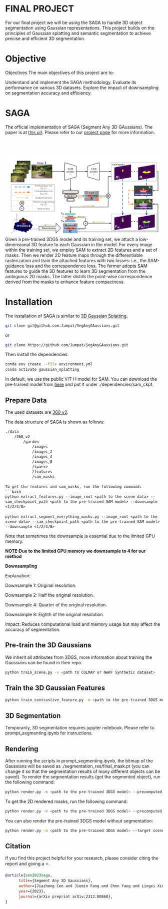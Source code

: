 

# FINAL PROJECT 
For our final project we will be using the SAGA  to handle 3D object segmentation using Gaussian representations. This project builds on the principles of Gaussian splatting and semantic segmentation to achieve precise and efficient 3D segmentation.
# Objective
Objectives
The main objectives of this project are to:

Understand and implement the SAGA methodology.
Evaluate its performance on various 3D datasets.
Explore the impact of downsampling on segmentation accuracy and efficiency.
# SAGA
The official implementation of SAGA (Segment Any 3D GAussians). The paper is at [this url](https://jumpat.github.io/SAGA/SAGA_paper.pdf). Please refer to our [project page](https://jumpat.github.io/SAGA/) for more information. 
<br>
<br>  
</div>
<br>
<br>
<div align=center>
<img src="./imgs/SAMMM.png" width="900px">
</div>
Given a pre-trained 3DGS model and its training set, we attach a low-dimensional 3D feature to each Gaussian in the model. For every image within the training set, we employ SAM to extract 2D features and a set of masks. Then we render 2D feature maps through the differentiable rasterization and train the attached features with two losses: i.e., the SAM-guidance loss and the correspondence loss. The former adopts SAM features to guide the 3D features to learn 3D segmentation from the ambiguous 2D masks. The latter distills the point-wise correspondence derived from the masks to enhance feature compactness.

# Installation
The installation of SAGA is similar to [3D Gaussian Splatting](https://github.com/graphdeco-inria/gaussian-splatting).
```bash
git clone git@github.com:Jumpat/SegAnyGAussians.git
```
or
```bash
git clone https://github.com/Jumpat/SegAnyGAussians.git
```
Then install the dependencies:
```bash
conda env create --file environment.yml
conda activate gaussian_splatting
```
In default, we use the public ViT-H model for SAM. You can download the pre-trained model from [here](https://dl.fbaipublicfiles.com/segment_anything/sam_vit_h_4b8939.pth) and put it under ./dependencies/sam_ckpt.

## Prepare Data

The used datasets are [360_v2](https://jonbarron.info/mipnerf360/).

The data structure of SAGA is shown as follows:
```
./data
    /360_v2
        /garden
            /images
            /images_2
            /images_4
            /images_8
            /sparse
            /features
            /sam_masks
    
To get the features and sam_masks, run the following command:
```bash
python extract_features.py --image_root <path to the scene data> --sam_checkpoint_path <path to the pre-trained SAM model> --downsample <1/2/4/8>

python extract_segment_everything_masks.py --image_root <path to the scene data> --sam_checkpoint_path <path to the pre-trained SAM model> --downsample <1/2/4/8>
```
Note that sometimes the downsample is essential due to the limited GPU memory.

**NOTE:Due to the limited GPU memory we downsample to 4 for our method** 

**Downsampling**

Explanation:

Downsample 1: Original resolution.

Downsample 2: Half the original resolution.

Downsample 4: Quarter of the original resolution.

Downsample 8: Eighth of the original resolution.

Impact: Reduces computational load and memory usage but may affect the accuracy of segmentation.


## Pre-train the 3D Gaussians
We inherit all attributes from 3DGS, more information about training the Gaussians can be found in their repo.
```bash
python train_scene.py -s <path to COLMAP or NeRF Synthetic dataset>
```

## Train the 3D Gaussian Features
```bash
python train_contrastive_feature.py -m <path to the pre-trained 3DGS model>
```

## 3D Segmentation
Temporarily, 3D segmentation requires jupyter notebook. Please refer to prompt_segmenting.ipynb for instructions.

## Rendering
After running the scripts in prompt_segmenting.ipynb, the bitmap of the Gaussians will be saved as ./segmentation_res/final_mask.pt (you can change it so that the segmentation results of many different objects can be saved). To render the segmentation results (get the segmented object), run the following command:
```bash
python render.py -m <path to the pre-trained 3DGS model> --precomputed_mask <path to the segmentation results> --target scene --segment
```

To get the 2D rendered masks, run the following command:
```bash
python render.py -m <path to the pre-trained 3DGS model> --precomputed_mask <path to the segmentation results> --target seg
```

You can also render the pre-trained 3DGS model without segmentation:
```bash
python render.py -m <path to the pre-trained 3DGS model> --target scene
```

## Citation
If you find this project helpful for your research, please consider citing the report and giving a ⭐.
```BibTex
@article{cen2023saga,
      title={Segment Any 3D Gaussians}, 
      author={Jiazhong Cen and Jiemin Fang and Chen Yang and Lingxi Xie and Xiaopeng Zhang and Wei Shen and Qi Tian},
      year={2023},
      journal={arXiv preprint arXiv:2312.00860},
}
```
